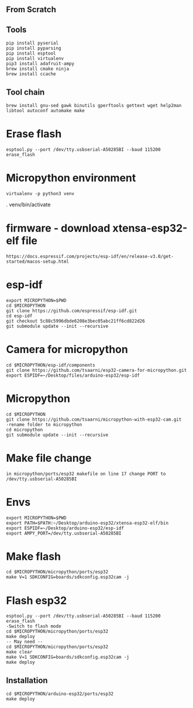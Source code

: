 ## From Scratch

## Tools
    pip install pyserial
    pip install pyparsing
    pip install esptool
    pip install virtualenv
    pip3 install adafruit-ampy
    brew install cmake ninja
    brew install ccache
    
## Tool chain
    brew install gnu-sed gawk binutils gperftools gettext wget help2man libtool autoconf automake make

# Erase flash
    esptool.py --port /dev/tty.usbserial-A50285BI --baud 115200 erase_flash

# Micropython environment
    virtualenv -p python3 venv
. venv/bin/activate

# firmware - download xtensa-esp32-elf file
    https://docs.espressif.com/projects/esp-idf/en/release-v3.0/get-started/macos-setup.html

# esp-idf
    export MICROPYTHON=$PWD
    cd $MICROPYTHON
    git clone https://github.com/espressif/esp-idf.git
    cd esp-idf
    git checkout 5c88c5996dbde6208e3bec05abc21ff6cd822d26
    git submodule update --init --recursive

# Camera for micropython
    cd $MICROPYTHON/esp-idf/components
    git clone https://github.com/tsaarni/esp32-camera-for-micropython.git
    export ESPIDF=~/Desktop/files/arduino-esp32/esp-idf

# Micropython
    cd $MICROPYTHON
    git clone https://github.com/tsaarni/micropython-with-esp32-cam.git
    -rename folder to micropython
    cd micropython
    git submodule update --init --recursive

# Make file change
    in micropython/ports/esp32 makefile on line 17 change PORT to /dev/tty.usbserial-A50285BI

# Envs
    export MICROPYTHON=$PWD
    export PATH=$PATH:~/Desktop/arduino-esp32/xtensa-esp32-elf/bin
    export ESPIDF=~/Desktop/arduino-esp32/esp-idf
    export AMPY_PORT=/dev/tty.usbserial-A50285BI
    
# Make flash
    cd $MICROPYTHON/micropython/ports/esp32
    make V=1 SDKCONFIG=boards/sdkconfig.esp32cam -j 

# Flash esp32
    esptool.py --port /dev/tty.usbserial-A50285BI --baud 115200 erase_flash
    -Switch to flash mode
    cd $MICROPYTHON/micropython/ports/esp32
    make deploy
    -- May need --
    cd $MICROPYTHON/micropython/ports/esp32
    make clear
    make V=1 SDKCONFIG=boards/sdkconfig.esp32cam -j 
    make deploy


## Installation
    cd $MICROPYTHON/arduino-esp32/ports/esp32
    make deploy
